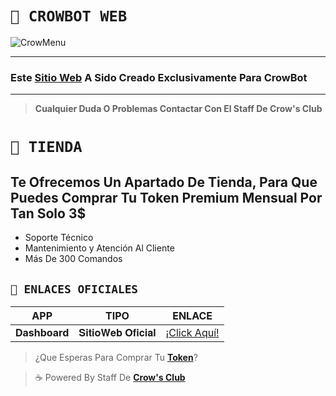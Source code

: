 # **`🎩 CROWBOT WEB`**

![CrowMenu](https://files.catbox.moe/wifc6k.jpg)

___

### **Este [Sitio Web](https://crow-bot-dashboard.vercel.app/) A Sido Creado Exclusivamente Para CrowBot** 

___

> **Cualquier Duda O Problemas Contactar Con El Staff De Crow's Club**

# **`🍬 TIENDA`**

## Te Ofrecemos Un Apartado De Tienda, Para Que Puedes Comprar Tu Token Premium Mensual Por Tan Solo 3$
- Soporte Técnico
- Mantenimiento y Atención Al Cliente
- Más De 300 Comandos

## **`👑 ENLACES OFICIALES`**
| APP | TIPO | ENLACE |
|------|-------------|-------|
| **Dashboard** | 𝐒𝐢𝐭𝐢𝐨𝐖𝐞𝐛 𝐎𝐟𝐢𝐜𝐢𝐚𝐥 | [¡Click Aquí!](https://crow-bot-dashboard.vercel.app/) 

> ¿Que Esperas Para Comprar Tu **[Token](https://crow-bot-dashboard.vercel.app/)**?

> ☕ Powered By Staff De **[Crow's Club](https://github.com/WillZek/CrowBot-ST)**